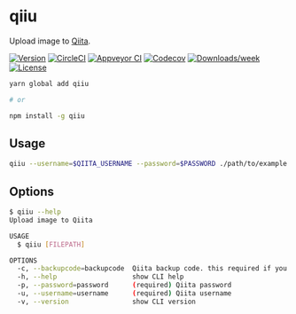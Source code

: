 # qiiu

Upload image to [Qiita](https://qiita.com/).

[![Version](https://img.shields.io/npm/v/qiiu.svg)](https://npmjs.org/package/qiiu)
[![CircleCI](https://circleci.com/gh/sugarshin/qiiu/tree/master.svg?style=shield)](https://circleci.com/gh/sugarshin/qiiu/tree/master)
[![Appveyor CI](https://ci.appveyor.com/api/projects/status/github/sugarshin/qiiu?branch=master&svg=true)](https://ci.appveyor.com/project/sugarshin/qiiu/branch/master)
[![Codecov](https://codecov.io/gh/sugarshin/qiiu/branch/master/graph/badge.svg)](https://codecov.io/gh/sugarshin/qiiu)
[![Downloads/week](https://img.shields.io/npm/dw/qiiu.svg)](https://npmjs.org/package/qiiu)
[![License](https://img.shields.io/npm/l/qiiu.svg)](https://github.com/sugarshin/qiiu/blob/master/package.json)

```sh
yarn global add qiiu

# or

npm install -g qiiu
```

## Usage

```sh
qiiu --username=$QIITA_USERNAME --password=$PASSWORD ./path/to/example.png
```

## Options

```sh
$ qiiu --help
Upload image to Qiita

USAGE
  $ qiiu [FILEPATH]

OPTIONS
  -c, --backupcode=backupcode  Qiita backup code. this required if you 2 factor authentication enabled
  -h, --help                   show CLI help
  -p, --password=password      (required) Qiita password
  -u, --username=username      (required) Qiita username
  -v, --version                show CLI version
```
